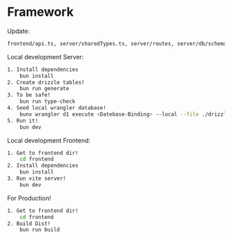 # Framework
Update:
```bash
frontend/api.ts, server/sharedTypes.ts, server/routes, server/db/schema, drizzle.config.ts, wrangler.toml
```

Local development Server:
```bash
1. Install dependencies
    bun install
2. Create drizzle tables!
    bun run generate
3. To be safe!
    bun run type-check
4. Seed local wrangler database!
    bunx wrangler d1 execute <Datebase-Binding> --local --file ./drizzle/<sql-file> e.g. <./drizzle/0000_shiny_quasimodo.sql>
5. Run it!
    bun dev 
```

Local development Frontend:
```bash
1. Get to frontend dir!
    cd frontend
2. Install dependencies
    bun install
3. Run vite server!
    bun dev
```

For Production!
```bash
1. Get to frontend dir!
    cd frontend
2. Build Dist!
    bun run build
```